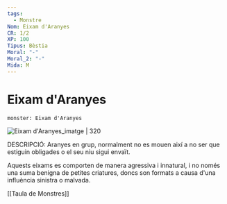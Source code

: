 ```yaml
---
tags:
  - Monstre
Nom: Eixam d'Aranyes
CR: 1/2
XP: 100
Tipus: Bèstia
Moral: "-"
Moral_2: "-"
Mida: M
---
```

# Eixam d'Aranyes

```statblock
monster: Eixam d'Aranyes
```

![Eixam d'Aranyes_imatge | 320](https://i.pinimg.com/564x/ab/1d/13/ab1d1349c05ad80d9ab51feebacf0a63.jpg)

DESCRIPCIÓ: 
Aranyes en grup, normalment no es mouen així a no ser que estiguin obligades o el seu niu sigui envaït.

Aquests eixams es comporten de manera agressiva i innatural, i no només una suma benigna de petites criatures, doncs son formats a causa d'una influència sinistra o malvada.

[[Taula de Monstres]]


